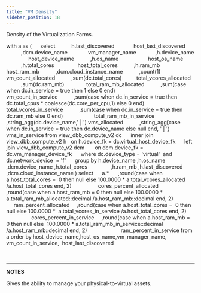 ```yaml
---
title: "VM Density"
sidebar_position: 18
---
```


Density of the Virtualization Farms.

with
a as (
     select
          h.last\_discovered             host\_last\_discovered
          ,dcm.device\_name              vm\_manager\_name  
          ,h.device\_name                host\_device\_name
          ,h.os\_name                    host\_os\_name
          ,h.total\_cores                host\_total\_cores
          ,h.ram\_mb                     host\_ram\_mb
          ,dcm.cloud\_instance\_name
          ,count(1)                     vm\_count\_allocated
          ,sum(dc.total\_cores)          total\_vcores\_allocated
          ,sum(dc.ram\_mb)               total\_ram\_mb\_allocated
          ,sum(case when dc.in\_service = true
                    then 1 else 0
               end)                     vm\_count\_in\_service
          ,sum(case when dc.in\_service = true
                    then dc.total\_cpus \* coalesce(dc.core\_per\_cpu,1)
                    else 0
               end)                     total\_vcores\_in\_service
          ,sum(case when dc.in\_service = true
                   then dc.ram\_mb else 0
              end)                     total\_ram\_mb\_in\_service
          ,string\_agg(dc.device\_name,' | ') vms\_allocated
          ,string\_agg(case when dc.in\_service = true
                   then dc.device\_name else null
             end, ' | ')    vms\_in\_service
from view\_dbb\_compute\_v2 dc
     inner join view\_dbb\_compute\_v2 h  
on h.device\_fk = dc.virtual\_host\_device\_fk
     left join view\_dbb\_compute\_v2 dcm      
on dcm.device\_fk = dc.vm\_manager\_device\_fk
     where dc.device\_type = 'virtual'  and dc.network\_device  = 'f'
     group by h.device\_name ,h.os\_name ,dcm.device\_name ,h.total\_cores
               ,h.ram\_mb ,h.last\_discovered ,dcm.cloud\_instance\_name
     )
select
     a.\*
     ,round(case when a.host\_total\_cores =  0
               then null else 100.0000 \* a.total\_vcores\_allocated
                     /a.host\_total\_cores
               end, 2)                  cores\_percent\_allocated
    ,round(case when a.host\_ram\_mb = 0
               then null else 100.0000 \* a.total\_ram\_mb\_allocated::decimal
                    /a.host\_ram\_mb::decimal
               end, 2)                  ram\_percent\_allocated
    ,round(case when a.host\_total\_cores =  0
               then null else 100.0000 \*  a.total\_vcores\_in\_service
                    /a.host\_total\_cores
              end, 2)                  cores\_percent\_in\_service
    ,round(case when a.host\_ram\_mb = 0
               then null
               else  100.0000 \* a.total\_ram\_mb\_in\_service::decimal
              /a.host\_ram\_mb::decimal
              end, 2)                       ram\_percent\_in\_service
from a
order by host\_device\_name,host\_os\_name,vm\_manager\_name, vm\_count\_in\_service,  host\_last\_discovered

 

* * *

**NOTES**

Gives the ability to manage your physical-to-virtual assets.

